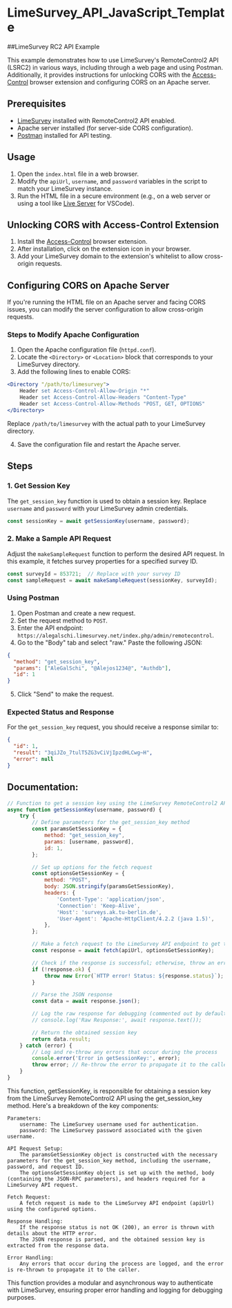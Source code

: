 # LimeSurvey_API_JavaScript_Template

##LimeSurvey RC2 API Example

This example demonstrates how to use LimeSurvey's RemoteControl2 API (LSRC2) in various ways, including through a web page and using Postman. Additionally, it provides instructions for unlocking CORS with the [Access-Control](https://webextension.org/listing/access-control.html) browser extension and configuring CORS on an Apache server.

## Prerequisites

- [LimeSurvey](https://www.limesurvey.org/) installed with RemoteControl2 API enabled.
- Apache server installed (for server-side CORS configuration).
- [Postman](https://www.postman.com/) installed for API testing.

## Usage

1. Open the `index.html` file in a web browser.
2. Modify the `apiUrl`, `username`, and `password` variables in the script to match your LimeSurvey instance.
3. Run the HTML file in a secure environment (e.g., on a web server or using a tool like [Live Server](https://marketplace.visualstudio.com/items?itemName=ritwickdey.LiveServer) for VSCode).

## Unlocking CORS with Access-Control Extension

1. Install the [Access-Control](https://webextension.org/listing/access-control.html) browser extension.
2. After installation, click on the extension icon in your browser.
3. Add your LimeSurvey domain to the extension's whitelist to allow cross-origin requests.

## Configuring CORS on Apache Server

If you're running the HTML file on an Apache server and facing CORS issues, you can modify the server configuration to allow cross-origin requests.

### Steps to Modify Apache Configuration

1. Open the Apache configuration file (`httpd.conf`).
2. Locate the `<Directory>` or `<Location>` block that corresponds to your LimeSurvey directory.
3. Add the following lines to enable CORS:

```apache
<Directory "/path/to/limesurvey">
    Header set Access-Control-Allow-Origin "*"
    Header set Access-Control-Allow-Headers "Content-Type"
    Header set Access-Control-Allow-Methods "POST, GET, OPTIONS"
</Directory>
```

Replace `/path/to/limesurvey` with the actual path to your LimeSurvey directory.

4. Save the configuration file and restart the Apache server.

## Steps

### 1. Get Session Key

The `get_session_key` function is used to obtain a session key. Replace `username` and `password` with your LimeSurvey admin credentials.

```javascript
const sessionKey = await getSessionKey(username, password);
```

### 2. Make a Sample API Request

Adjust the `makeSampleRequest` function to perform the desired API request. In this example, it fetches survey properties for a specified survey ID.

```javascript
const surveyId = 853721;  // Replace with your survey ID
const sampleRequest = await makeSampleRequest(sessionKey, surveyId);
```

### Using Postman

1. Open Postman and create a new request.
2. Set the request method to `POST`.
3. Enter the API endpoint: `https://alegalschi.limesurvey.net/index.php/admin/remotecontrol`.
4. Go to the "Body" tab and select "raw." Paste the following JSON:

```json
{
  "method": "get_session_key",
  "params": ["AleGalSchi", "@Alejos1234@", "Authdb"],
  "id": 1
}
```

5. Click "Send" to make the request.

### Expected Status and Response

For the `get_session_key` request, you should receive a response similar to:

```json
{
  "id": 1,
  "result": "3qiJZo_7tulT5ZG3vCiVjIpzdHLCwg~H",
  "error": null
}
```

## Documentation:

```javascript
// Function to get a session key using the LimeSurvey RemoteControl2 API
async function getSessionKey(username, password) {
    try {
        // Define parameters for the get_session_key method
        const paramsGetSessionKey = {
            method: "get_session_key",
            params: [username, password],
            id: 1,
        };

        // Set up options for the fetch request
        const optionsGetSessionKey = {
            method: "POST",
            body: JSON.stringify(paramsGetSessionKey),
            headers: {
                'Content-Type': 'application/json',
                'Connection': 'Keep-Alive',
                'Host': 'surveys.ak.tu-berlin.de',
                'User-Agent': 'Apache-HttpClient/4.2.2 (java 1.5)',
            },
        };

        // Make a fetch request to the LimeSurvey API endpoint to get the session key
        const response = await fetch(apiUrl, optionsGetSessionKey);

        // Check if the response is successful; otherwise, throw an error
        if (!response.ok) {
            throw new Error(`HTTP error! Status: ${response.status}`);
        }

        // Parse the JSON response
        const data = await response.json();

        // Log the raw response for debugging (commented out by default)
        // console.log('Raw Response:', await response.text());

        // Return the obtained session key
        return data.result;
    } catch (error) {
        // Log and re-throw any errors that occur during the process
        console.error('Error in getSessionKey:', error);
        throw error; // Re-throw the error to propagate it to the caller
    }
}

```
This function, getSessionKey, is responsible for obtaining a session key from the LimeSurvey RemoteControl2 API using the get_session_key method. Here's a breakdown of the key components:

    Parameters:
        username: The LimeSurvey username used for authentication.
        password: The LimeSurvey password associated with the given username.

    API Request Setup:
        The paramsGetSessionKey object is constructed with the necessary parameters for the get_session_key method, including the username, password, and request ID.
        The optionsGetSessionKey object is set up with the method, body (containing the JSON-RPC parameters), and headers required for a LimeSurvey API request.

    Fetch Request:
        A fetch request is made to the LimeSurvey API endpoint (apiUrl) using the configured options.

    Response Handling:
        If the response status is not OK (200), an error is thrown with details about the HTTP error.
        The JSON response is parsed, and the obtained session key is extracted from the response data.

    Error Handling:
        Any errors that occur during the process are logged, and the error is re-thrown to propagate it to the caller.

This function provides a modular and asynchronous way to authenticate with LimeSurvey, ensuring proper error handling and logging for debugging purposes.
